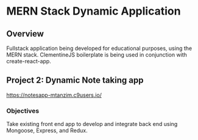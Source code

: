 # MERN Stack Dynamic Application

## Overview
Fullstack application being developed for educational purposes, using the MERN stack.
ClementineJS boilerplate is being used in conjunction with create-react-app.

## Project 2: Dynamic Note taking app
<https://notesapp-mtanzim.c9users.io/>
### Objectives
Take existing front end app to develop and integrate back end using Mongoose, Express, and Redux.
